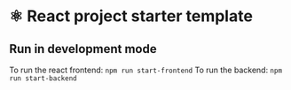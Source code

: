 # ⚛️ React project starter template




## Run in development mode

To run the react frontend: `npm run start-frontend`
To run the backend: `npm run start-backend`


